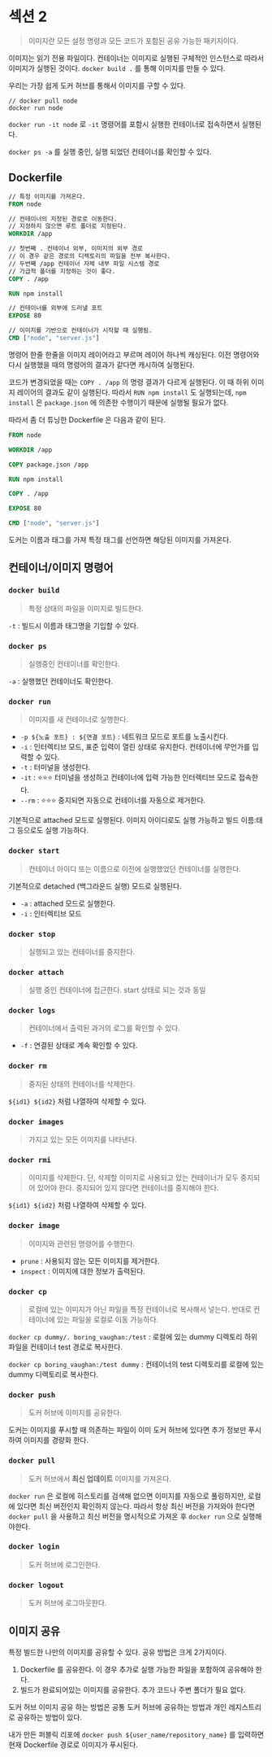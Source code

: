 # 섹션 2

> 이미지란 모든 설정 명령과 모든 코드가 포함된 공유 가능한 패키지이다.

이미지는 읽기 전용 파일이다. 컨테이너는 이미지로 실행된 구체적인 인스턴스로 따라서 이미지가 실행된 것이다. `docker build .` 를 통해 이미지를 만들 수 있다.

우리는 가장 쉽게 도커 허브를 통해서 이미지를 구할 수 있다.

```text
// docker pull node
docker run node
```

`docker run -it node` 로 `-it` 명령어를 포함시 실행한 컨테이너로 접속하면서 실행된다.

`docker ps -a` 를 실행 중인, 실행 되었던 컨테이너를 확인할 수 있다.

## Dockerfile

```Dockerfile
// 특정 이미지를 가져온다.
FROM node

// 컨테이너의 지정된 경로로 이동한다.
// 지정하지 않으면 루트 폴더로 지정된다.
WORKDIR /app

// 첫번째 . 컨테이너 외부, 이미지의 외부 경로
// 이 경우 같은 경로의 디렉토리의 파일을 전부 복사한다.
// 두번째 /app 컨테이너 자체 내부 파일 시스템 경로
// 가급적 폴더를 지정하는 것이 좋다.
COPY . /app

RUN npm install

// 컨테이너를 외부에 드러낼 포트
EXPOSE 80

// 이미지를 기반으로 컨테이너가 시작할 때 실행됨.
CMD ["node", "server.js"]
```

명령어 한줄 한줄을 이미지 레이어라고 부르며 레이어 하나씩 캐싱된다. 이전 명령어와 다시 실행했을 때의 명령어의 결과가 같다면 캐시하여 실행된다.

코드가 변경되었을 때는 `COPY . /app` 의 명령 결과가 다르게 실행된다. 이 때 하위 이미지 레이어의 결과도 같이 실행된다. 따라서 `RUN npm install` 도 실행되는데, `npm install` 은 `package.json` 에 의존한 수행이기 때문에 실행될 필요가 없다.

따라서 좀 더 튜닝한 Dockerfile 은 다음과 같이 된다.

```Dockerfile
FROM node

WORKDIR /app

COPY package.json /app

RUN npm install

COPY . /app

EXPOSE 80

CMD ["node", "server.js"]
```

도커는 이름과 태그를 가져 특정 태그를 선언하면 해당된 이미지를 가져온다.

## 컨테이너/이미지 명령어

### `docker build`

> 특정 상태의 파일을 이미지로 빌드한다.

`-t` : 빌드시 이름과 태그명을 기입할 수 있다.

### `docker ps`

> 실행중인 컨테이너를 확인한다.

`-a` : 실행했던 컨테이너도 확인한다.

### `docker run`

> 이미지를 새 컨테이너로 실행한다.

- `-p ${노출 포트} : ${연결 포트}` : 네트워크 모드로 포트를 노출시킨다.
- `-i` : 인터렉티브 모드, 표준 입력이 열린 상태로 유지한다. 컨테이너에 무언가를 입력할 수 있다.
- `-t` : 터미널을 생성한다.
- `-it` : ⭐⭐⭐ 터미널을 생성하고 컨테이너에 입력 가능한 인터렉티브 모드로 접속한다.
- `--rm` : ⭐⭐⭐ 중지되면 자동으로 컨테이너를 자동으로 제거한다.

기본적으로 attached 모드로 실행된다. 이미지 아이디로도 실행 가능하고 빌드 이름:태그 등으로도 실행 가능하다.

### `docker start`

> 컨테이너 아이디 또는 이름으로 이전에 실행했었던 컨테이너를 실행한다.

기본적으로 detached (백그라운드 실행) 모드로 실행된다.

- `-a` : attached 모드로 실행한다.
- `-i` : 인터렉티브 모드

### `docker stop`

> 실행되고 있는 컨테이너를 중지한다.

### `docker attach`

> 실행 중인 컨테이너에 접근한다. start 상태로 되는 것과 동일

### `docker logs`

> 컨테이너에서 출력된 과거의 로그를 확인할 수 있다.

- `-f` : 연결된 상태로 계속 확인할 수 있다.

### `docker rm`

> 중지된 상태의 컨테이너를 삭제한다.

`${id1} ${id2}` 처럼 나열하여 삭제할 수 있다.

### `docker images`

> 가지고 있는 모든 이미지를 나타낸다.

### `docker rmi`

> 이미지를 삭제한다. 단, 삭제할 이미지로 사용되고 있는 컨테이너가 모두 중지되어 있어야 한다. 중지되어 있지 않다면 컨테이너를 중지해야 한다.

`${id1} ${id2}` 처럼 나열하여 삭제할 수 있다.

### `docker image`

> 이미지와 관련된 명령어를 수행한다.

- `prune` : 사용되지 않는 모든 이미지를 제거한다.
- `inspect` : 이미지에 대한 정보가 출력된다.

### `docker cp`

> 로컬에 있는 이미지가 아닌 파일을 특정 컨테이너로 복사해서 넣는다. 반대로 컨테이너에 있는 파일을 로컬로 이동 가능하다.

`docker cp dummy/. boring_vaughan:/test` : 로컬에 있는 dummy 디렉토리 하위 파일을 컨테이너 test 경로로 복사한다.

`docker cp boring_vaughan:/test dummy` :  컨테이너의 test 디렉토리를 로컬에 있는 dummy 디렉토리로 복사한다.

### `docker push`

> 도커 허브에 이미지를 공유한다.

도커는 이미지를 푸시할 때 의존하는 파일이 이미 도커 허브에 있다면 추가 정보만 푸시하여 이미지를 경량화 한다.

### `docker pull`

> 도커 허브에서 **최신 업데이트** 이미지를 가져온다.

`docker run` 은 로컬에 히스토리를 검색해 없으면 이미지를 자동으로 풀링하지만, 로컬에 있다면 최신 버전인지 확인하지 않는다. 따라서 항상 최신 버전을 가져와야 한다면 `docker pull` 을 사용하고 최신 버전을 명시적으로 가져온 후 `docker run` 으로 실행해야한다.

### `docker login`

> 도커 허브에 로그인한다.

### `docker logout`

> 도커 허브에 로그아웃한다.

## 이미지 공유

특정 빌드한 나만의 이미지를 공유할 수 있다. 공유 방법은 크게 2가지이다.

1. Dockerfile 를 공유한다. 이 경우 추가로 실행 가능한 파일을 포함하여 공유해야 한다.
2. 빌드가 완료되어있는 이미지를 공유한다. 추가 코드나 주변 폴더가 필요 없다.

도커 허브 이미지 공유 하는 방법은 공통 도커 허브에 공유하는 방법과 개인 레지스트리로 공유하는 방법이 있다.

내가 만든 퍼블릭 리포에 `docker push ${user_name/repository_name}` 를 입력하면 현재 Dockerfile 경로로 이미지가 푸시된다.
